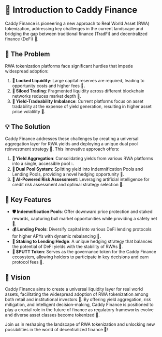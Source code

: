 # 🚀 Introduction to Caddy Finance

Caddy Finance is pioneering a new approach to Real World Asset (RWA) tokenization, addressing key challenges in the current landscape and bridging the gap between traditional finance (TradFi) and decentralized finance (DeFi) 🌉.

## 🚨 The Problem

RWA tokenization platforms face significant hurdles that impede widespread adoption:

1. **🚫 Locked Liquidity**: Large capital reserves are required, leading to opportunity costs and higher fees 💸.
2. **🚧 Siloed Trading**: Fragmented liquidity across different blockchain networks reduces market depth 🌊.
3. **🔄 Yield-Tradeability Imbalance**: Current platforms focus on asset tradability at the expense of yield generation, resulting in higher asset price volatility 🚀.

## 💡 The Solution

Caddy Finance addresses these challenges by creating a universal aggregation layer for RWA yields and deploying a unique dual pool reinvestment strategy 🔄. This innovative approach offers:

1. **🌈 Yield Aggregation**: Consolidating yields from various RWA platforms into a single, accessible pool 💧.
2. **🚧 Dual Pool System**: Splitting yield into Indemnification Pools and Lending Pools, providing a novel hedging opportunity 🌈.
3. **🤖 AI-Powered Risk Assessment**: Leveraging artificial intelligence for credit risk assessment and optimal strategy selection 🚀.

## 🎉 Key Features

- **🛡️ Indemnification Pools**: Offer downward price protection and staked rewards, capturing bull market opportunities while providing a safety net 🌈.
- **💰 Lending Pools**: Diversify capital into various DeFi lending protocols for higher APYs with dynamic rebalancing 🔄.
- **🔄 Staking to Lending Hedge**: A unique hedging strategy that balances the potential of DeFi yields with the stability of RWAs 🚧.
- **💸 $PUTT Token**: Serves as the governance token for the Caddy Finance ecosystem, allowing holders to participate in key decisions and earn protocol fees 🚀.

## 🌟 Vision

Caddy Finance aims to create a universal liquidity layer for real world assets, facilitating the widespread adoption of RWA tokenization among both retail and institutional investors 🚀. By offering yield aggregation, risk mitigation, and intelligent decision-making, Caddy Finance is positioned to play a crucial role in the future of finance as regulatory frameworks evolve and diverse asset classes become tokenized 🚧.

Join us in reshaping the landscape of RWA tokenization and unlocking new possibilities in the world of decentralized finance 🚀!